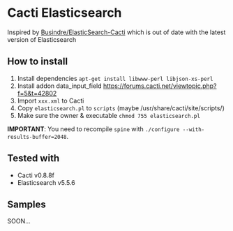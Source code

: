 Cacti Elasticsearch
===================
Inspired by [Busindre/ElasticSearch-Cacti](https://github.com/Busindre/ElasticSearch-Cacti) which is out of date with the latest version of Elasticsearch

How to install
--------------

 1. Install dependencies `apt-get install libwww-perl libjson-xs-perl`
 2. Install addon data_input_field https://forums.cacti.net/viewtopic.php?f=5&t=42802
 3. Import `xxx.xml` to Cacti
 4. Copy `elasticsearch.pl` to `scripts` (maybe /usr/share/cacti/site/scripts/)
 5. Make sure the owner & executable `chmod 755 elasticsearch.pl`

**IMPORTANT**: You need to recompile `spine` with `./configure --with-results-buffer=2048`.


Tested with
----------

- Cacti v0.8.8f
- Elasticsearch v5.5.6 

Samples
-------

SOON...
